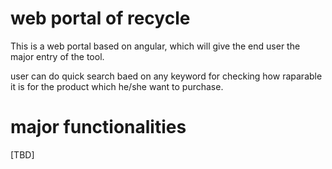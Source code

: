 # web portal of recycle
This is a web portal based on angular, which will give the end user the major entry of the tool.

user can do quick search baed on any keyword for checking how raparable it is for the product which he/she want to purchase.

# major functionalities
[TBD]
